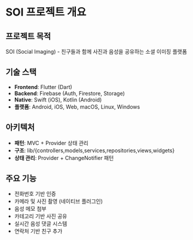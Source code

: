 # SOI 프로젝트 개요

## 프로젝트 목적
SOI (Social Imaging) - 친구들과 함께 사진과 음성을 공유하는 소셜 이미징 플랫폼

## 기술 스택
- **Frontend**: Flutter (Dart)
- **Backend**: Firebase (Auth, Firestore, Storage)
- **Native**: Swift (iOS), Kotlin (Android)
- **플랫폼**: Android, iOS, Web, macOS, Linux, Windows

## 아키텍처
- **패턴**: MVC + Provider 상태 관리
- **구조**: lib/{controllers,models,services,repositories,views,widgets}
- **상태 관리**: Provider + ChangeNotifier 패턴

## 주요 기능
- 전화번호 기반 인증
- 카메라 및 사진 촬영 (네이티브 플러그인)
- 음성 메모 첨부
- 카테고리 기반 사진 공유
- 실시간 음성 댓글 시스템
- 연락처 기반 친구 추가